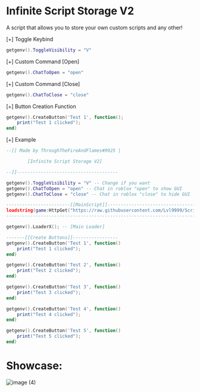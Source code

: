 # Infinite Script Storage V2
A script that allows you to store your own custom scripts and any other!

[+] Toggle Keybind
```lua
getgenv().ToggleVisibility = "V"
```
[+] Custom Command [Open]
```lua
getgenv().ChatToOpen = "open" 
```
[+] Custom Command [Close]
```lua
getgenv().ChatToClose = "close"
```
[+] Button Creation Function
```lua
getgenv().CreateButton('Test 1', function();
    print("Test 1 clicked");
end)
```
[+] Example
```lua
--[[ Made by ThroughTheFireAndFlames#9925 | 

        [Infinite Script Storage V2]

--]]--------------------------------------

getgenv().ToggleVisibility = "V" -- Change if you want
getgenv().ChatToOpen = "open" -- Chat in roblox "open" to show GUI
getgenv().ChatToClose = "close" -- Chat in roblox "close" to hide GUI

------------------------[[MainScript]]----------------------------------------------------------------
loadstring(game:HttpGet("https://raw.githubusercontent.com/Lvl9999/ScriptStorageV2/main/Universal"))(); 
------------------------------------------------------------------------------------------------------

getgenv().LoaderX(); -- [Main Loader]

-------[[Create Buttons]]-----------------
getgenv().CreateButton('Test 1', function()
    print("Test 1 clicked");
end)

getgenv().CreateButton('Test 2', function()
    print("Test 2 clicked");
end)

getgenv().CreateButton('Test 3', function()
    print("Test 3 clicked");
end)

getgenv().CreateButton('Test 4', function()
    print("Test 4 clicked");
end)

getgenv().CreateButton('Test 5', function()
    print("Test 5 clicked");
end)
```

# Showcase:

![image (4)](https://github.com/Lvl9999/ScriptStorageV2/assets/123672448/1e1b1e08-d5cf-4975-abcd-602ba9aa239c)

